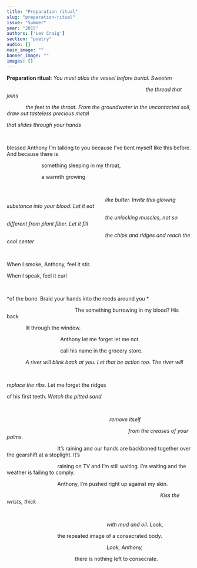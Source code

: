 ```yaml
---
title: "Preparation ritual"
slug: "preparation-ritual"
issue: "Summer"
year: "2015"
authors: ['Lev Craig']
section: "poetry"
audio: []
main_image: ""
banner_image: ""
images: []
---
```

**Preparation ritual:** *You must atlas the vessel before burial. Sweeten* 

                                                                                                 *the thread that joins* 

              *the feet to the throat. From the groundwater in the uncontacted soil, draw out tasteless precious metal* 

 *that slides through your hands* 

  

 blessed Anthony I’m talking to you because I’ve bent myself like this before. And because there is 

                         something sleeping in my throat, 

                         a warmth growing 

  

                                                                     *like butter. Invite this glowing substance into your blood. Let it eat* 

                                                                     *the unlocking muscles, not so different from plant fiber. Let it fill* 

                                                                     *the chips and ridges and reach the cool center* 

  

 When I smoke, Anthony, feel it stir. 

 When I speak, feel it curl 

  

 *of the bone. Braid your hands into the reeds around you *                  

                                                The something burrowing in my blood? His back 

              lit through the window. 

                                      Anthony let me forget let me not 

                                      call his name in the grocery store. 

              *A river will blink back at you. Let that be action too. The river will* 

  

 *replace the ribs.* Let me forget the ridges 

 of his first teeth. *Watch the pitted sand* 

  

                                                                        *remove itself* 

                                                                                     *from the creases of your palms.*  

                                    It’s raining and our hands are backboned together over the gearshift at a stoplight. It’s  

                                    raining on TV and I’m still waiting. I’m waiting and the weather is failing to comply.  

                                    Anthony, I’m pushed right up against my skin. 

                                                                                                           *Kiss the wrists, thick* 

  

                                                                      *with mud and oil.* Look, 

                                    the repeated image of a consecrated body.  

                                                                      *Look, Anthony,* 

                                                there is nothing left to consecrate. 

